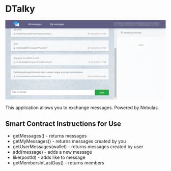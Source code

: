 # DTalky

![demo](https://github.com/tretetex/DTalky/blob/master/img/demo.png?raw=true)

This application allows you to exchange messages. Powered by Nebulas.

## Smart Contract Instructions for Use

- getMessages() - returns messages
- getMyMessages() - returns messages created by you
- getUserMessages(wallet) - returns messages created by user
- add(message) - adds a new message
- like(postId) - adds like to message
- getMembersInLastDay() - returns members
